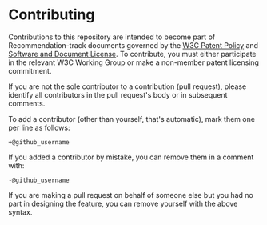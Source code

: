 # Contributing

Contributions to this repository are intended to become part of
Recommendation-track documents governed by the
[W3C Patent Policy](https://www.w3.org/Consortium/Patent-Policy-20200915/) and
[Software and Document License](http://www.w3.org/Consortium/Legal/copyright-software).
To contribute, you must either participate in the relevant W3C Working Group or
make a non-member patent licensing commitment.

If you are not the sole contributor to a contribution (pull request), please
identify all contributors in the pull request's body or in subsequent comments.

To add a contributor (other than yourself, that's automatic), mark them one per
line as follows:

 ```
 +@github_username
 ```

If you added a contributor by mistake, you can remove them in a comment with:

 ```
 -@github_username
 ```

If you are making a pull request on behalf of someone else but you had no part
in designing the feature, you can remove yourself with the above syntax.
